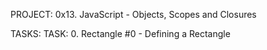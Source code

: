 PROJECT: 0x13. JavaScript - Objects, Scopes and Closures

TASKS:
TASK: 0. Rectangle #0 - Defining a Rectangle
